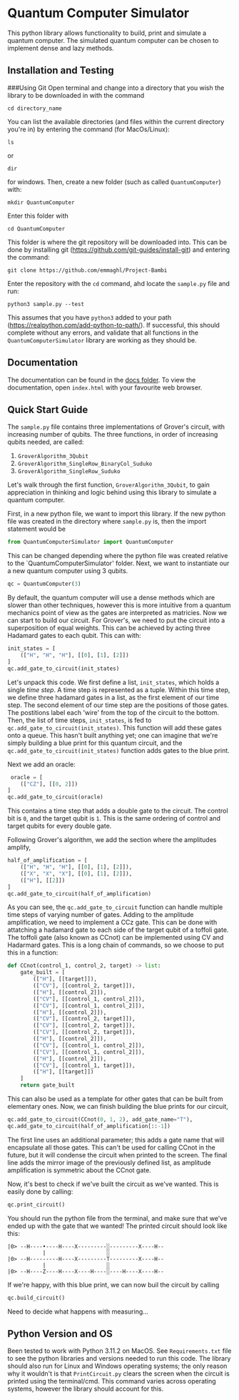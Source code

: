 # Quantum Computer Simulator
This python library allows functionality to build, print and simulate a quantum computer. The simulated quantum computer can be chosen to implement dense and lazy methods.

## Installation and Testing
###Using Git
Open terminal and change into a directory that you wish the library to be downloaded in with the command
```angular2html
cd directory_name
```
You can list the available directories (and files within the current directory you're in) by entering the command (for MacOs/Linux):
```angular2html
ls
```
or 
```angular2html
dir
```
for windows. Then, create a new folder (such as called `QuantumComputer`) with:
```angular2html
mkdir QuantumComputer
```
Enter this folder with
```angular2html
cd QuantumComputer
```
This folder is where the git repository will be downloaded into. This can be done by installing git (https://github.com/git-guides/install-git) and entering the command:
```angular2html
git clone https://github.com/emmaghl/Project-Bambi
```
Enter the repository with the `cd` command, ahd locate the `sample.py` file and run:
```angular2html
python3 sample.py --test
```
This assumes that you have `python3` added to your path (https://realpython.com/add-python-to-path/). If successful, this should complete without any errors, and validate that all functions in the `QuantumComputerSimulator` library are working as they should be.

## Documentation
The documentation can be found in the [docs folder](QuantumComputerSimulator/docs/QuantumComputerSimulator). To view the documentation, open `index.html` with your favourite web browser. 

## Quick Start Guide
The `sample.py` file contains three implementations of Grover's circuit, with increasing number of qubits. The three functions, in order of increasing qubits needed, are called: 
1. `GroverAlgorithm_3Qubit`
2. `GroverAlgorithm_SingleRow_BinaryCol_Suduko`
3. `GroverAlgorithm_SingleRow_Suduko`
 
Let's walk through the first function, `GroverAlgorithm_3Qubit`, to gain appreciation in thinking and logic behind using this library to simulate a quantum computer.

First, in a new python file, we want to import this library. If the new python file was created in the directory where `sample.py` is, then the import statement would be
```python
from QuantumComputerSimulator import QuantumComputer
```
This can be changed depending where the python file was created relative to the `QuantumComputerSimulator' folder. Next, we want to instantiate our a new quantum computer using 3 qubits.
```python
qc = QuantumComputer(3)
```
By default, the quantum computer will use a dense methods which are slower than other techniques, however this is more intuitive from a quantum mechanics point of view as the gates are interpreted as matricies. Now we can start to build our circuit. For Grover's, we need to put the circuit into a superposition of equal weights. This can be achieved by acting three Hadamard gates to each qubit. This can with:
```python
init_states = [
    (["H", "H", "H"], [[0], [1], [2]])
]
qc.add_gate_to_circuit(init_states)
```
Let's unpack this code. We first define a list, `init_states`, which holds a single *time step*. A time step is represented as a tuple. Within this time step, we define three hadamard gates in a list, as the first element of our time step. The second element of our time step are the positions of those gates. The postitions label each 'wire' from the top of the circuit to the bottom. Then, the list of time steps, `init_states`, is fed to `qc.add_gate_to_circuit(init_states)`. This function will add these gates onto a queue. This hasn't built anything yet; one can imagine that we're simply building a blue print for this quantum circuit, and the `qc.add_gate_to_circuit(init_states)` function adds gates to the blue print.

Next we add an oracle:
```python
 oracle = [
    (["CZ"], [[0, 2]])
]
qc.add_gate_to_circuit(oracle)
```
This contains a time step that adds a double gate to the circuit. The control bit is `0`, and the target qubit is `1`. This is the same ordering of control and target qubits for every double gate.

Following Grover's algorithm, we add the section where the amplitudes amplify,
```python
half_of_amplification = [
    (["H", "H", "H"], [[0], [1], [2]]),
    (["X", "X", "X"], [[0], [1], [2]]),
    (["H"], [[2]])
]
qc.add_gate_to_circuit(half_of_amplification)
```
As you can see, the `qc.add_gate_to_circuit` function can handle multiple time steps of varying number of gates. Adding to the amplitude amplification, we need to implement a CCz gate. This can be done with attatching a hadamard gate to each side of the target qubit of a toffoli gate. The toffoli gate (also known as CCnot) can be implemented using CV and Hadarmard gates. This is a long chain of commands, so we choose to put this in a function:
```python
def CCnot(control_1, control_2, target) -> list:
    gate_built = [
        (["H"], [[target]]),
        (["CV"], [[control_2, target]]),
        (["H"], [[control_2]]),
        (["CV"], [[control_1, control_2]]),
        (["CV"], [[control_1, control_2]]),
        (["H"], [[control_2]]),
        (["CV"], [[control_2, target]]),
        (["CV"], [[control_2, target]]),
        (["CV"], [[control_2, target]]),
        (["H"], [[control_2]]),
        (["CV"], [[control_1, control_2]]),
        (["CV"], [[control_1, control_2]]),
        (["H"], [[control_2]]),
        (["CV"], [[control_1, target]]),
        (["H"], [[target]])
    ]
    return gate_built
```
This can also be used as a template for other gates that can be built from elementary ones. Now, we can finish building the blue prints for our circuit,
```python
qc.add_gate_to_circuit(CCnot(0, 1, 2), add_gate_name="T"),
qc.add_gate_to_circuit(half_of_amplification[::-1]) 
```
The first line uses an additional parameter; this adds a gate name that will encapsulate all those gates. This can't be used for calling CCnot in the future, but it will condense the circuit when printed to the screen. The final line adds the mirror image of the previously defined list, as amplitude amplification is symmetric about the CCnot gate.

Now, it's best to check if we've built the circuit as we've wanted. This is easily done by calling:
```python
qc.print_circuit()
```
You should run the python file from the terminal, and make sure that we've ended up with the gate that we wanted! The printed circuit should look like this:
```angular2html
|0> --H----•----H----X---------░---------X----H--
           |                   ░
|0> --H---------H----X---------T---------X----H--
           |                   ░
|0> --H----Z----H----X----H----░----H----X----H--
```
If we're happy, with this blue print, we can now buil the circuit by calling
```python
qc.build_circuit()
```
Need to decide what happens with measuring...

## Python Version and OS
Been tested to work with Python 3.11.2 on MacOS. See `Requirements.txt` file to see the python libraries and versions needed to run this code. The library should also run for Linux and Windows operating systems; the only reason why it wouldn't is that `PrintCircuit.py` clears the screen when the circuit is printed using the terminal/cmd. This command varies across operating systems, however the library should account for this. 

